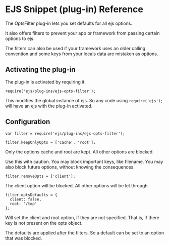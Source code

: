 EJS Snippet (plug-in) Reference
==============================

The OptsFilter plug-in lets you set defaults for all ejs options.

It also offers filters to prevent your app or framework from passing
certain options to ejs.

The filters can also be used if your framework uses an older calling
convention and some keys from your locals data are mistaken as options.



Activating the plug-in
---------------------

The plug-in is activated by requiring it.

`require('ejs/plug-ins/ejs-opts-filter');`

This modifies the global instance of ejs. So any code using `require('ejs');`
will have an ejs with the plug-in activated.


Configuration
-------------

`var filter = require('ejs/plug-ins/ejs-opts-filter');`


`filter.keepOnlyOpts = ['cache', 'root'];`

Only the options cache and root are kept.
All other options are blocked.

Use this with caution. You may block important keys, like filename.
You may also block future options, without knowing the consequences.


`filter.removeOpts = ['client'];`

The client option will be blocked.
All other options will be let through.


```
filter.optsDefaults = {
  client: false,
  root: '/tmp'
};
```

Will set the client and root option, if they are not specified.
That is, if there key is not present on the opts object.

The defaults are applied after the filters. 
So a default can be set to an option that was blocked.
